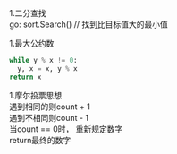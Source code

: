 
1.二分查找  
go: sort.Search() // 找到比目标值大的最小值  

1.最大公约数   
```python
while y % x != 0:
  y, x = x, y % x
return x
```

1.摩尔投票思想  
遇到相同的则count + 1  
遇到不相同则count - 1  
当count == 0时， 重新规定数字  
return最终的数字  

